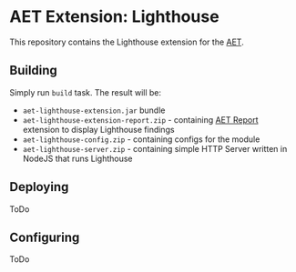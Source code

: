 # AET Extension: Lighthouse

This repository contains the Lighthouse extension for the [AET](https://github.com/Cognifide/aet).

## Building
Simply run `build` task.
The result will be:
- `aet-lighthouse-extension.jar` bundle
- `aet-lighthouse-extension-report.zip` - containing [AET Report](https://github.com/Cognifide/aet/tree/master/report) 
extension to display Lighthouse findings
- `aet-lighthouse-config.zip` - containing configs for the module
- `aet-lighthouse-server.zip` - containing simple HTTP Server written in NodeJS that runs Lighthouse

## Deploying
ToDo

## Configuring
ToDo
